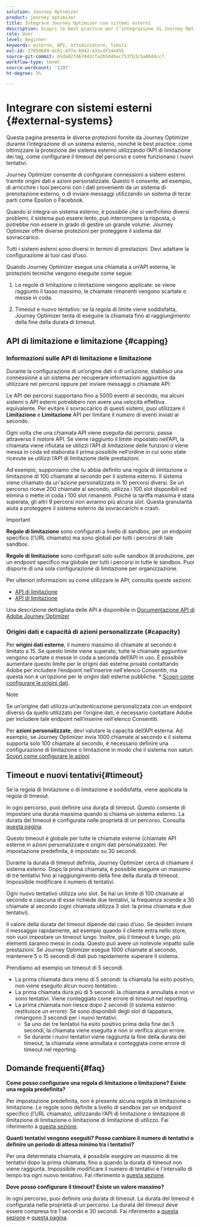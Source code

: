 ```yaml
---
solution: Journey Optimizer
product: journey optimizer
title: Integrare Journey Optimizer con sistemi esterni
description: Scopri le best practice per l’integrazione di Journey Optimizer con sistemi esterni
role: User
level: Beginner
keywords: esterno, API, ottimizzatore, limiti
exl-id: 27859689-dc61-4f7a-b942-431cdf244455
source-git-commit: 65da82fd67442cfa2b5d45ec753fb3c5a86d4cc7
workflow-type: tm+mt
source-wordcount: '1197'
ht-degree: 3%

---
```


# Integrare con sistemi esterni {#external-systems}

Questa pagina presenta le diverse protezioni fornite da Journey Optimizer durante l’integrazione di un sistema esterno, nonché le best practice: come ottimizzare la protezione del sistema esterno utilizzando l’API di limitazione dei tag, come configurare il timeout del percorso e come funzionano i nuovi tentativi.

Journey Optimizer consente di configurare connessioni a sistemi esterni tramite origini dati e azioni personalizzate. Questo ti consente, ad esempio, di arricchire i tuoi percorsi con i dati provenienti da un sistema di prenotazione esterno, o di inviare messaggi utilizzando un sistema di terze parti come Epsilon o Facebook.

Quando si integra un sistema esterno, è possibile che si verifichino diversi problemi, il sistema può essere lento, può interrompere la risposta, o potrebbe non essere in grado di gestire un grande volume. Journey Optimizer offre diverse protezioni per proteggere il sistema dal sovraccarico.

Tutti i sistemi esterni sono diversi in termini di prestazioni. Devi adattare la configurazione ai tuoi casi d’uso.

Quando Journey Optimizer esegue una chiamata a un’API esterna, le protezioni tecniche vengono eseguite come segue:

1. Le regole di limitazione o limitazione vengono applicate: se viene raggiunto il tasso massimo, le chiamate rimanenti vengono scartate o messe in coda.

2. Timeout e nuovo tentativo: se la regola di limite viene soddisfatta, Journey Optimizer tenta di eseguire la chiamata fino al raggiungimento della fine della durata di timeout.

## API di limitazione e limitazione {#capping}

### Informazioni sulle API di limitazione e limitazione

Durante la configurazione di un’origine dati o di un’azione, stabilisci una connessione a un sistema per recuperare informazioni aggiuntive da utilizzare nei percorsi oppure per inviare messaggi o chiamate API.

Le API dei percorsi supportano fino a 5000 eventi al secondo, ma alcuni sistemi o API esterni potrebbero non avere una velocità effettiva equivalente. Per evitare il sovraccarico di questi sistemi, puoi utilizzare il **Limitazione** e **Limitazione** API per limitare il numero di eventi inviati al secondo.

Ogni volta che una chiamata API viene eseguita dai percorsi, passa attraverso il motore API. Se viene raggiunto il limite impostato nell’API, la chiamata viene rifiutata se utilizzi l’API di limitazione delle funzioni o viene messa in coda ed elaborata il prima possibile nell’ordine in cui sono state ricevute se utilizzi l’API di limitazione delle prestazioni.

Ad esempio, supponiamo che tu abbia definito una regola di limitazione o limitazione di 100 chiamate al secondo per il sistema esterno. Il sistema viene chiamato da un&#39;azione personalizzata in 10 percorsi diversi. Se un percorso riceve 200 chiamate al secondo, utilizza i 100 slot disponibili ed elimina o mette in coda i 100 slot rimanenti. Poiché la tariffa massima è stata superata, gli altri 9 percorsi non avranno più alcuna slot. Questa granularità aiuta a proteggere il sistema esterno da sovraccarichi e crash.

>[!IMPORTANT]
>
>**Regole di limitazione** sono configurati a livello di sandbox, per un endpoint specifico (l’URL chiamato) ma sono globali per tutti i percorsi di tale sandbox.
>
>**Regole di limitazione** sono configurati solo sulle sandbox di produzione, per un endpoint specifico ma globale per tutti i percorsi in tutte le sandbox. Puoi disporre di una sola configurazione di limitazione per organizzazione.

Per ulteriori informazioni su come utilizzare le API, consulta queste sezioni:

* [API di limitazione](capping.md)
* [API di limitazione](throttling.md)

Una descrizione dettagliata delle API è disponibile in [Documentazione API di Adobe Journey Optimizer](https://developer.adobe.com/journey-optimizer-apis/references/journeys/)

### Origini dati e capacità di azioni personalizzate {#capacity}

Per **origini dati esterne**, il numero massimo di chiamate al secondo è limitato a 15. Se questo limite viene superato, tutte le chiamate aggiuntive vengono scartate o messe in coda a seconda dell’API in uso. È possibile aumentare questo limite per le origini dati esterne private contattando Adobe per includere l’endpoint nell’inserire nell&#39;elenco Consentiti, ma questa non è un’opzione per le origini dati esterne pubbliche. * [Scopri come configurare le origini dati](../datasource/about-data-sources.md).

>[!NOTE]
>
>Se un’origine dati utilizza un’autenticazione personalizzata con un endpoint diverso da quello utilizzato per l’origine dati, è necessario contattare Adobe per includere tale endpoint nell’inserire nell&#39;elenco Consentiti.

Per **azioni personalizzate**, devi valutare la capacità dell’API esterna. Ad esempio, se Journey Optimizer invia 1000 chiamate al secondo e il sistema supporta solo 100 chiamate al secondo, è necessario definire una configurazione di limitazione o limitazione in modo che il sistema non saturi. [Scopri come configurare le azioni](../action/action.md)

## Timeout e nuovi tentativi{#timeout}

Se la regola di limitazione o di limitazione è soddisfatta, viene applicata la regola di timeout.

In ogni percorso, puoi definire una durata di timeout. Questo consente di impostare una durata massima quando si chiama un sistema esterno. La durata del timeout è configurata nelle proprietà di un percorso. Consulta [questa pagina](../building-journeys/journey-gs.md#timeout_and_error).

Questo timeout è globale per tutte le chiamate esterne (chiamate API esterne in azioni personalizzate e origini dati personalizzate). Per impostazione predefinita, è impostato su 30 secondi.

Durante la durata di timeout definita, Journey Optimizer cerca di chiamare il sistema esterno. Dopo la prima chiamata, è possibile eseguire un massimo di tre tentativi fino al raggiungimento della fine della durata di timeout. Impossibile modificare il numero di tentativi.

Ogni nuovo tentativo utilizza uno slot. Se hai un limite di 100 chiamate al secondo e ciascuna di esse richiede due tentativi, la frequenza scende a 30 chiamate al secondo (ogni chiamata utilizza 3 slot: la prima chiamata e due tentativi).

Il valore della durata del timeout dipende dal caso d’uso. Se desideri inviare il messaggio rapidamente, ad esempio quando il cliente entra nello store, non vuoi impostare un timeout lungo. Inoltre, più il timeout è lungo, più elementi saranno messi in coda. Questo può avere un notevole impatto sulle prestazioni. Se Journey Optimizer esegue 1000 chiamate al secondo, mantenere 5 o 15 secondi di dati può rapidamente superare il sistema.

Prendiamo ad esempio un timeout di 5 secondi.

* La prima chiamata dura meno di 5 secondi: la chiamata ha esito positivo, non viene eseguito alcun nuovo tentativo.
* La prima chiamata dura più di 5 secondi: la chiamata è annullata e non vi sono tentativi. Viene conteggiato come errore di timeout nel reporting.
* La prima chiamata non riesce dopo 2 secondi (il sistema esterno restituisce un errore): Se sono disponibili degli slot di tappatura, rimangono 3 secondi per i nuovi tentativi.
   * Se uno dei tre tentativi ha esito positivo prima della fine dei 5 secondi, la chiamata viene eseguita e non si verifica alcun errore.
   * Se durante i nuovi tentativi viene raggiunta la fine della durata del timeout, la chiamata viene annullata e conteggiata come errore di timeout nel reporting.

## Domande frequenti{#faq}

**Come posso configurare una regola di limitazione o limitazione? Esiste una regola predefinita?**

Per impostazione predefinita, non è presente alcuna regola di limitazione o limitazione. Le regole sono definite a livello di sandbox per un endpoint specifico (l’URL chiamato), utilizzando l’API di limitazione o limitazione di limitazione di limitazione o limitazione di limitazione di utilizzo. Fai riferimento a [questa sezione](../configuration/external-systems.md#capping).

**Quanti tentativi vengono eseguiti? Posso cambiare il numero di tentativi o definire un periodo di attesa minimo tra i tentativi?**

Per una determinata chiamata, è possibile eseguire un massimo di tre tentativi dopo la prima chiamata, fino a quando la durata di timeout non viene raggiunta. Impossibile modificare il numero di tentativi e l&#39;intervallo di tempo tra ogni nuovo tentativo. Fai riferimento a [questa sezione](../configuration/external-systems.md#timeout).

**Dove posso configurare il timeout? Esiste un valore massimo?**

In ogni percorso, puoi definire una durata di timeout. La durata del timeout è configurata nelle proprietà di un percorso. La durata del timeout deve essere compresa tra 1 secondo e 30 secondi. Fai riferimento a [questa sezione](../configuration/external-systems.md#timeout) e [questa pagina](../building-journeys/journey-gs.md#timeout_and_error).